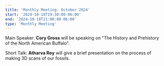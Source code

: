 ```yaml
---
title: 'Monthly Meeting: October 2024'
start: '2024-10-18T19:30:00-06:00'
end: '2024-10-18T21:00:00-06:00'
type: 'Monthly Meeting'
---
```


Main Speaker: **Cory Gross** will be speaking on "The History and Prehistory of the North American Buffalo".

Short Talk: **Atharva Roy** will give a brief presentation on the process of making 3D scans of our fossils.
